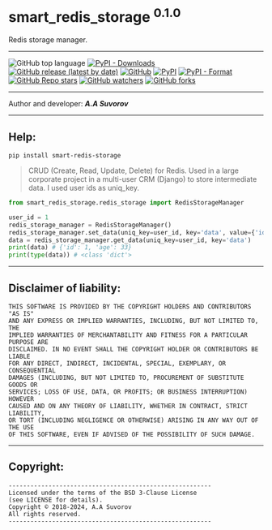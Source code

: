 # smart_redis_storage <sup>0.1.0</sup>
Redis storage manager.

***

![GitHub top language](https://img.shields.io/github/languages/top/smartlegionlab/smart_redis_storage)
[![PyPI - Downloads](https://img.shields.io/pypi/dm/smart_redis_storage?label=pypi%20downloads)](https://pypi.org/project/smart_redis_storage/)
[![GitHub release (latest by date)](https://img.shields.io/github/v/release/smartlegionlab/smart_redis_storage)](https://github.com/smartlegionlab/smart_redis_storage/)
[![GitHub](https://img.shields.io/github/license/smartlegionlab/smart_redis_storage)](https://github.com/smartlegionlab/smart_redis_storage/blob/master/LICENSE)
[![PyPI](https://img.shields.io/pypi/v/smart_redis_storage)](https://pypi.org/project/smart_redis_storage)
[![PyPI - Format](https://img.shields.io/pypi/format/smart_redis_storage)](https://pypi.org/project/smart_redis_storage)
[![GitHub Repo stars](https://img.shields.io/github/stars/smartlegionlab/smart_redis_storage?style=social)](https://github.com/smartlegionlab/smart_redis_storage/)
[![GitHub watchers](https://img.shields.io/github/watchers/smartlegionlab/smart_redis_storage?style=social)](https://github.com/smartlegionlab/smart_redis_storage/)
[![GitHub forks](https://img.shields.io/github/forks/smartlegionlab/smart_redis_storage?style=social)](https://github.com/smartlegionlab/smart_redis_storage/)

***

Author and developer: ___A.A Suvorov___

***

## Help:

`pip install smart-redis-storage`

> CRUD (Create, Read, Update, Delete) for Redis.
> Used in a large corporate project in a multi-user CRM (Django) to store intermediate data.
> I used user ids as uniq_key.
> 
> 

```python
from smart_redis_storage.redis_storage import RedisStorageManager

user_id = 1
redis_storage_manager = RedisStorageManager()
redis_storage_manager.set_data(uniq_key=user_id, key='data', value={'id': 1, 'age': 33})
data = redis_storage_manager.get_data(uniq_key=user_id, key='data')
print(data) # {'id': 1, 'age': 33}
print(type(data)) # <class 'dict'>
```

***

## Disclaimer of liability:

    THIS SOFTWARE IS PROVIDED BY THE COPYRIGHT HOLDERS AND CONTRIBUTORS "AS IS"
    AND ANY EXPRESS OR IMPLIED WARRANTIES, INCLUDING, BUT NOT LIMITED TO, THE
    IMPLIED WARRANTIES OF MERCHANTABILITY AND FITNESS FOR A PARTICULAR PURPOSE ARE
    DISCLAIMED. IN NO EVENT SHALL THE COPYRIGHT HOLDER OR CONTRIBUTORS BE LIABLE
    FOR ANY DIRECT, INDIRECT, INCIDENTAL, SPECIAL, EXEMPLARY, OR CONSEQUENTIAL
    DAMAGES (INCLUDING, BUT NOT LIMITED TO, PROCUREMENT OF SUBSTITUTE GOODS OR
    SERVICES; LOSS OF USE, DATA, OR PROFITS; OR BUSINESS INTERRUPTION) HOWEVER
    CAUSED AND ON ANY THEORY OF LIABILITY, WHETHER IN CONTRACT, STRICT LIABILITY,
    OR TORT (INCLUDING NEGLIGENCE OR OTHERWISE) ARISING IN ANY WAY OUT OF THE USE
    OF THIS SOFTWARE, EVEN IF ADVISED OF THE POSSIBILITY OF SUCH DAMAGE.

***

## Copyright:
    --------------------------------------------------------
    Licensed under the terms of the BSD 3-Clause License
    (see LICENSE for details).
    Copyright © 2018-2024, A.A Suvorov
    All rights reserved.
    --------------------------------------------------------
